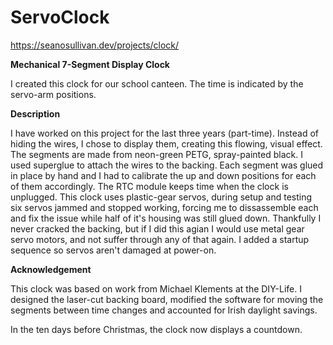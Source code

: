 # ServoClock

https://seanosullivan.dev/projects/clock/


**Mechanical 7-Segment Display Clock**

I created this clock for our school canteen. The time is indicated by the servo-arm positions.


**Description**

I have worked on this project for the last three years (part-time). Instead of hiding the wires, I chose to display them, creating this flowing, visual effect. The segments are made from neon-green PETG, spray-painted black. I used superglue to attach the wires to the backing. Each segment was glued in place by hand and I had to calibrate the up and down positions for each of them accordingly. The RTC module keeps time when the clock is unplugged. This clock uses plastic-gear servos, during setup and testing six servos jammed and stopped working, forcing me to dissassemble each and fix the issue while half of it's housing was still glued down. Thankfully I never cracked the backing, but if I did this agian I would use metal gear servo motors, and not suffer through any of that again. I added a startup sequence so servos aren't damaged at power-on.


**Acknowledgement**

This clock was based on work from Michael Klements at the DIY-Life. I designed the laser-cut backing board, modified the software for moving the segments between time changes and accounted for Irish daylight savings.

In the ten days before Christmas, the clock now displays a countdown. 
